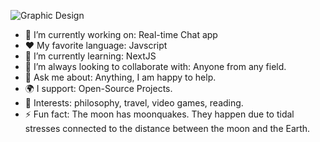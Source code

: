 ![Graphic Design](https://user-images.githubusercontent.com/50310777/184666765-45757e04-1c34-4837-8fb7-67020ee01dd8.jpg)


- 🔭 I’m currently working on: Real-time Chat app
- :heart: My favorite language: Javscript
- 🌱 I’m currently learning: NextJS
- 👯 I’m always looking to collaborate with: Anyone from any field.
- 💬 Ask me about: Anything, I am happy to help.
- 🌍 I support: Open-Source Projects.
- 💜 Interests: philosophy, travel, video games, reading.
- ⚡ Fun fact: The moon has moonquakes. They happen due to tidal stresses connected to the distance between the moon and the Earth.

